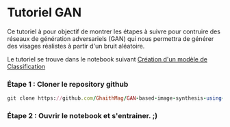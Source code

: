 # Tutoriel GAN

<p> Ce tutoriel à pour objectif de montrer les étapes à suivre pour contruire des réseaux de génération adversariels (GAN) qui nous permettra de générer des visages réalistes à partir d'un bruit aléatoire.</p>

<p>Le tutoriel se trouve dans le notebook suivant 
<a href="https://github.com/GhaithMag/GAN-based-image-synthesis-using-the-celebrity-dataset/blob/master/Tutoriel%20GAN%20Visage.ipynb">Création d'un modèle de Classification</a>
</p> 


### Étape 1 :  Cloner le repository github
```ruby
git clone https://github.com/GhaithMag/GAN-based-image-synthesis-using-the-celebrity-dataset.git
```

### Étape 2 :  Ouvrir le notebook et s'entrainer. ;) 
